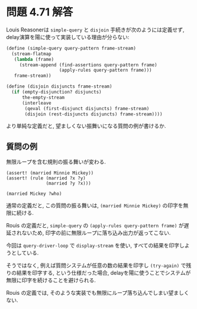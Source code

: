 # 問題 4.71 解答

Louis Reasonerは `simple-query` と `disjoin` 手続きが次のようには定義せず, delay演算を陽に使って実装している理由が分らない:

```scm
(define (simple-query query-pattern frame-stream)
  (stream-flatmap
   (lambda (frame)
     (stream-append (find-assertions query-pattern frame)
                    (apply-rules query-pattern frame)))
   frame-stream))
```

```scm
(define (disjoin disjuncts frame-stream)
  (if (empty-disjunction? disjuncts)
      the-empty-stream
      (interleave
       (qeval (first-disjunct disjuncts) frame-stream)
       (disjoin (rest-disjuncts disjuncts) frame-stream))))
```

より単純な定義だと, 望ましくない振舞いになる質問の例が書けるか. 

## 質問の例

無限ループを含む規則の振る舞いが変わる.

```
(assert! (married Minnie Mickey))
(assert! (rule (married ?x ?y)
               (married ?y ?x)))

(married Mickey ?who)
```

通常の定義だと, この質問の振る舞いは, `(married Minnie Mickey)` の印字を無限に続ける.

Rouis の定義だと, `simple-query` の `(apply-rules query-pattern frame)` が遅延されないため, 印字の前に無限ループに落ち込み出力が返ってこない.

今回は `query-driver-loop` で `display-stream` を使い, すべての結果を印字しようとしている.

そうではなく, 例えば質問システムが任意の数の結果を印字し `(try-again)` で残りの結果を印字する, という仕様だった場合, delayを陽に使うことでシステムが無限に印字を続けることを避けられる.

Rouis の定義では, そのような実装でも無限にループ落ち込んでしまい望ましくない.
